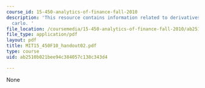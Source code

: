 ```yaml
---
course_id: 15-450-analytics-of-finance-fall-2010
description: 'This resource contains information related to derivatives and monte
  carlo. '
file_location: /coursemedia/15-450-analytics-of-finance-fall-2010/ab2510b021bee94c384057c138c343d4_MIT15_450F10_handout02.pdf
file_type: application/pdf
layout: pdf
title: MIT15_450F10_handout02.pdf
type: course
uid: ab2510b021bee94c384057c138c343d4

---
```

None